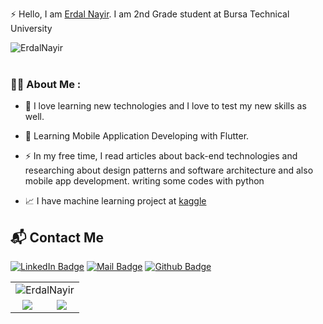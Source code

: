 
⚡ Hello, I am [Erdal Nayir](https://tr.linkedin.com/in/erdal-nayir-9754281b1). I am 2nd Grade student at Bursa Technical University
<br>
<p align="left"><img src="https://komarev.com/ghpvc/?username=ErdalNayir&label=Profile%20views&color=ff0f32&style=flat" alt="ErdalNayir" /><br style="margin-bottom:10px;">
   <br>         

 ### :man_technologist: About Me :
   - :telescope: I love learning new technologies and I love to test my new skills as well.

   - :seedling: Learning Mobile Application Developing with Flutter.

   - :zap: In my free time, I read articles about back-end technologies and researching about design patterns and software architecture and also mobile app development. writing some codes with python 
   
   -  📈 I have machine learning project at [kaggle](https://www.kaggle.com/erdal002) 

           

## 📬 Contact Me 
[![LinkedIn Badge](https://img.shields.io/badge/linkedin-%230077B5.svg?&style=for-the-badge&logo=linkedin&logoColor=white)](https://tr.linkedin.com/in/erdal-nayir-9754281b1/)
[![Mail Badge](https://img.shields.io/badge/email-c14438?style=for-the-badge&logo=Gmail&logoColor=white&link=mailto:erdal.nayir2001@gmail.com)](mailto:erdal.nayir2001@gmail.com)
[![Github Badge](https://img.shields.io/badge/github-333?style=for-the-badge&logo=github&logoColor=white)](https://github.com/ErdalNayir)      

<div class="container" style="align-items: center">
            <table class="table table-striped table-bordered table-hover">
                <tbody>
                    <tr>
                        <td colspan="2" align="center"><img align="center" src="https://github-readme-stats.vercel.app/api/top-langs?username=ErdalNayir&show_icons=true&cache_seconds=1800&locale=en&layout=compact&theme=tokyonight" alt="ErdalNayir" /></td>
                    </tr>
                    <tr>
                        <td align="center"><img align="center" src="https://github-readme-stats.vercel.app/api?username=ErdalNayir&show_icons=true&theme=tokyonight" /></td>
                        <td align="center"><img align="center"src="https://github-readme-streak-stats.herokuapp.com/?user=ErdalNayir&theme=tokyonight" /></td>              
                    </tr>                   
                </tbody>
            </table>
</div>
